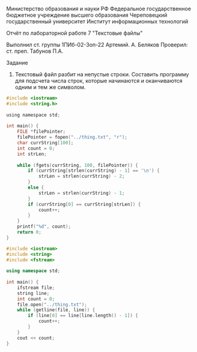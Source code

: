 Министерство образования и науки РФ
Федеральное государственное бюджетное учреждение высшего образования
Череповецкий государственный университет
Институт информационных технологий

Отчёт по лабораторной работе 7
"Текстовые файлы"

Выполнил
ст. группы 1ПИб-02-3оп-22
Артемий. А. Беляков 
Проверил:
ст. преп.
Табунов П.А.

Задание
1.  Текстовый файл разбит на непустые строки. Составить программу для подсчета числа строк, которые начинаются и оканчиваются одним и тем же символом.
```c
#include <iostream>  
#include <string.h>  
  
using namespace std;  
  
int main() {  
    FILE *filePointer;  
    filePointer = fopen("../thing.txt", "r");  
    char currString[100];  
    int count = 0;  
    int strLen;  
  
    while (fgets(currString, 100, filePointer)) {  
        if (currString[strlen(currString) - 1] == '\n') {  
            strLen = strlen(currString) - 2;  
        }  
        else {  
            strLen = strlen(currString) - 1;  
        }  
        if (currString[0] == currString[strLen]) {  
            count++;  
        }  
    }  
    printf("%d", count);  
    return 0;  
}
```
```c++
#include <iostream>  
#include <string>  
#include <fstream>  
  
using namespace std;  
  
int main() {  
    ifstream file;  
    string line;  
    int count = 0;  
    file.open("../thing.txt");  
    while (getline(file, line)) {  
        if (line[0] == line[line.length() - 1]) {  
            count++;  
        }  
    }  
    cout << count;  
}
```